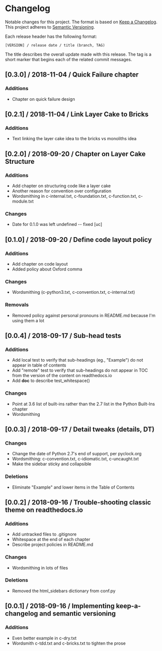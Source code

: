 # Changelog

Notable changes for this project. The format is based on
[Keep a Changelog](https://keepachangelog.com/en/1.0.0/). This project
adheres to [Semantic Versioning](https://semver.org/spec/v2.0.0.html).

Each release header has the following format:

    [VERSION] / release date / title (branch, TAG)

The title describes the overall update made with this release. The tag is a
short marker that begins each of the related commit messages.

## [0.3.0] / 2018-11-04 / Quick Failure chapter
### Additions
 * Chapter on quick failure design

## [0.2.1] / 2018-11-04 / Link Layer Cake to Bricks
### Additions
 * Text linking the layer cake idea to the bricks vs monoliths idea

## [0.2.0] / 2018-09-20 / Chapter on Layer Cake Structure
### Additions
 * Add chapter on structuring code like a layer cake
 * Another reason for convention over configuration
 * Wordsmithing in c-internal.txt, c-foundation.txt, c-function.txt,
   c-module.txt

### Changes
 * Date for 0.1.0 was left undefined -- fixed [uc]


## [0.1.0] / 2018-09-20 / Define code layout policy
### Additions
 * Add chapter on code layout
 * Added policy about Oxford comma

### Changes
 * Wordsmithing (c-python3.txt, c-convention.txt, c-internal.txt)

### Removals
 * Removed policy against personal pronouns in README.md because I'm using
   them a lot


## [0.0.4] / 2018-09-17 / Sub-head tests
### Additions
 * Add local test to verify that sub-headings (eg., "Example") do not
   appear in table of contents
 * Add "remote" test to verify that sub-headings do not appear in TOC from
   the version of the content on readthedocs.io
 * Add __doc__ to describe test_whitespace()

### Changes
 * Point at 3.6 list of built-ins rather than the 2.7 list in the Python
   Built-Ins chapter
 * Wordsmithing

## [0.0.3] / 2018-09-17 / Detail tweaks (details, DT)
### Changes
 * Change the date of Python 2.7's end of support, per pyclock.org
 * Wordsmithing: c-convention.txt, c-idiomatic.txt, c-uncaught.txt
 * Make the sidebar sticky and collapsible
### Deletions
 * Eliminate "Example" and lower items in the Table of Contents


## [0.0.2] / 2018-09-16 / Trouble-shooting classic theme on readthedocs.io
### Additions
 * Add untracked files to .gitignore
 * Whitespace at the end of each chapter
 * Describe project policies in README.md

### Changes
 * Wordsmithing in lots of files

### Deletions
 * Removed the html_sidebars dictionary from conf.py


## [0.0.1] / 2018-09-16 / Implementing keep-a-changelog and semantic versioning
### Additions

 * Even better example in c-dry.txt
 * Wordsmith c-tdd.txt and c-bricks.txt to tighten the prose
